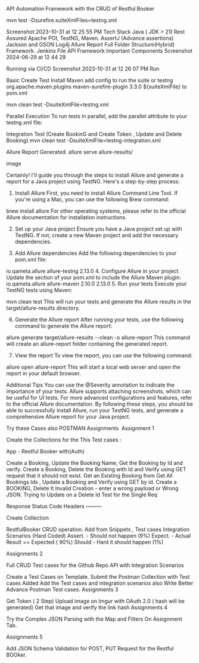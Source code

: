 API Automation Framework with the CRUD of Restful Booker

mvn test -Dsurefire.suiteXmlFiles=testng.xml

Screenshot 2023-10-31 at 12 25 55 PM
Tech Stack
Java ( JDK > 21)
Rest Assured
Apache POI, TestNG, Maven.
AssertJ (Advance assertions)
Jackson and GSON
Log4j
Allure Report
Full Folder Structure(Hybrid) Framework.
Jenkins File
API Framework Important Components
Screenshot 2024-06-29 at 12 44 29

Running via CI/CD
Screenshot 2023-10-31 at 12 26 07 PM
Run

Basic Create Test
Install Maven
add config to run the suite or testng
    <plugins>
      <plugin>
        <groupId>org.apache.maven.plugins</groupId>
        <artifactId>maven-surefire-plugin</artifactId>
        <version>3.3.0</version>
        <configuration>
          <suiteXmlFiles>
            <suiteXmlFile>${suiteXmlFile}</suiteXmlFile>
          </suiteXmlFiles>
        </configuration>
      </plugin>
    </plugins>
  </build>
to pom.xml

mvn clean test -DsuiteXmlFile=testng.xml 

Parallel Execution
To run tests in parallel, add the parallel attribute to your testng.xml file:

<suite name="All Test Suite" parallel="methods" thread-count="2">

Integration Test (Create BookinG and Create Token , Update and Delete Booking)
 mvn clean test -DsuiteXmlFile=testng-integration.xml

Allure Report Generated.
allure serve allure-results/

image

Certainly! I'll guide you through the steps to install Allure and generate a report for a Java project using TestNG. Here's a step-by-step process:

1. Install Allure
First, you need to install Allure Command Line Tool. If you're using a Mac, you can use the following Brew command:

brew install allure
For other operating systems, please refer to the official Allure documentation for installation instructions.

2. Set up your Java project
Ensure you have a Java project set up with TestNG. If not, create a new Maven project and add the necessary dependencies.

3. Add Allure dependencies
Add the following dependencies to your pom.xml file:

<dependency>
    <groupId>io.qameta.allure</groupId>
    <artifactId>allure-testng</artifactId>
    <version>2.13.0</version>
</dependency>
4. Configure Allure in your project
Update the <build> section of your pom.xml to include the Allure Maven plugin:

<build>
    <plugins>
        <plugin>
            <groupId>io.qameta.allure</groupId>
            <artifactId>allure-maven</artifactId>
            <version>2.10.0</version>
            <configuration>
                <reportVersion>2.13.0</reportVersion>
            </configuration>
        </plugin>
    </plugins>
</build>
5. Run your tests
Execute your TestNG tests using Maven:

mvn clean test
This will run your tests and generate the Allure results in the target/allure-results directory.

6. Generate the Allure report
After running your tests, use the following command to generate the Allure report:

allure generate target/allure-results --clean -o allure-report
This command will create an allure-report folder containing the generated report.

7. View the report
To view the report, you can use the following command:

allure open allure-report
This will start a local web server and open the report in your default browser.

Additional Tips
You can use the @Severity annotation to indicate the importance of your tests.
Allure supports attaching screenshots, which can be useful for UI tests.
For more advanced configurations and features, refer to the official Allure documentation.
By following these steps, you should be able to successfully install Allure, run your TestNG tests, and generate a comprehensive Allure report for your Java project.

Try these Cases also
POSTMAN Assignments  Assignment 1

Create the Collections for the This Test cases :

App - Restful Booker with(Auth)

Create a Booking, Update the Booking Name, Get the Booking by Id and verify.
Create a Booking, Delete the Booking with Id and Verify using GET request that it should not exist.
Get an Existing Booking from Get All Bookings Ids , Update a Booking and Verify using GET by id.
Create a BOOKING, Delete It
Invalid Creation - enter a wrong payload or Wrong JSON.
Trying to Update on a Delete Id
Test for the Single Req

Response
Status Code
Headers
———

Create Collection

 RestfulBooker CRUD operation.
 Add from Snippets , Test cases
 Integration Scenarios (Hard Coded)
Assert. - Should not happen (9%) Expect. - Actual Result == Expected ( 90%) Should - Hard it should happen (1%)

Assignments 2

Full CRUD Test cases for the Github Repo API with Integration Scenarios

Create a Test Cases on Template.
Submit the Postman Collection with Test cases Added
Add the Test cases and integration scenarios also
Write Better Advance Postman Test cases.
Assignments 3

Get Token ( 2 Step)
Upload image on Imgur with OAuth 2.0 ( hash will be generated)
Get that image and verify the link hash
Assignments 4

Try the Complex JSON Parsing with the Map and Filters On Assignment Tab.

Assignments 5

Add JSON Schema Validation for POST, PUT Request for the Restful BOOker.
